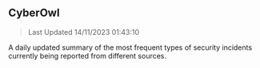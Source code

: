 ## CyberOwl 
> Last Updated 14/11/2023 01:43:10 


A daily updated summary of the most frequent types of security incidents currently being reported from different sources.

